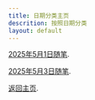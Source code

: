 ```yaml
---
title: 日期分类主页
descrition: 按照日期分类
layout: default
---
```


[2025年5月1日随笔](./2025年5月1日.html).

[2025年5月3日随笔](./2025年5月3日.html).

[返回主页](../index.html).
